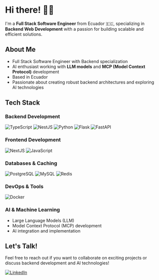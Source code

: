 # Hi there! 👋🤓

I'm a **Full Stack Software Engineer** from Ecuador 🇪🇨, specializing in **Backend Web Development** with a passion for building scalable and efficient solutions.

## About Me

- Full Stack Software Engineer with Backend specialization
- AI enthusiast working with **LLM models** and **MCP (Model Context Protocol)** development
- Based in Ecuador
- Passionate about creating robust backend architectures and exploring AI technologies

## Tech Stack

### Backend Development
![TypeScript](https://img.shields.io/badge/TypeScript-3178C6?style=for-the-badge&logo=typescript&logoColor=white) ![NestJS](https://img.shields.io/badge/NestJS-E0234E?style=for-the-badge&logo=nestjs&logoColor=white) ![Python](https://img.shields.io/badge/Python-3776AB?style=for-the-badge&logo=python&logoColor=white) ![Flask](https://img.shields.io/badge/Flask-000000?style=for-the-badge&logo=flask&logoColor=white) ![FastAPI](https://img.shields.io/badge/FastAPI-009688?style=for-the-badge&logo=fastapi&logoColor=white)

### Frontend Development
![NextJS](https://img.shields.io/badge/Next.js-000000?style=for-the-badge&logo=nextdotjs&logoColor=white) ![JavaScript](https://img.shields.io/badge/JavaScript-F7DF1E?style=for-the-badge&logo=javascript&logoColor=black)

### Databases & Caching
![PostgreSQL](https://img.shields.io/badge/PostgreSQL-336791?style=for-the-badge&logo=postgresql&logoColor=white) ![MySQL](https://img.shields.io/badge/MySQL-4479A1?style=for-the-badge&logo=mysql&logoColor=white) ![Redis](https://img.shields.io/badge/Redis-DC382D?style=for-the-badge&logo=redis&logoColor=white)

### DevOps & Tools
![Docker](https://img.shields.io/badge/Docker-2496ED?style=for-the-badge&logo=docker&logoColor=white)

### AI & Machine Learning
- Large Language Models (LLM)
- Model Context Protocol (MCP) development
- AI integration and implementation

## Let's Talk!

Feel free to reach out if you want to collaborate on exciting projects or discuss backend development and AI technologies!

[![LinkedIn](https://img.shields.io/badge/LinkedIn-0A66C2?style=for-the-badge&logo=linkedin&logoColor=white)](https://www.linkedin.com/in/byron-serrano-568043318/)
